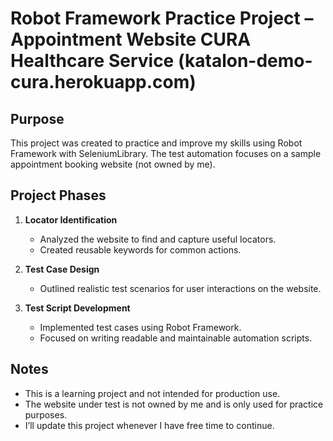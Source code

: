 # Robot Framework Practice Project – Appointment Website CURA Healthcare Service (katalon-demo-cura.herokuapp.com)

## Purpose

This project was created to practice and improve my skills using Robot Framework with SeleniumLibrary. 
The test automation focuses on a sample appointment booking website (not owned by me).

## Project Phases

1. **Locator Identification**  
   - Analyzed the website to find and capture useful locators.
   - Created reusable keywords for common actions.

2. **Test Case Design**  
   - Outlined realistic test scenarios for user interactions on the website.

3. **Test Script Development**  
   - Implemented test cases using Robot Framework.
   - Focused on writing readable and maintainable automation scripts.

## Notes

- This is a learning project and not intended for production use.
- The website under test is not owned by me and is only used for practice purposes.
- I’ll update this project whenever I have free time to continue.
